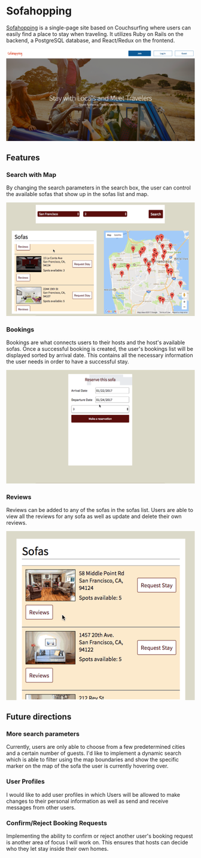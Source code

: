 # Sofahopping

[Sofahopping](www.sofahopping.club) is a single-page site based on
Couchsurfing where users can easily find a place to stay when traveling.
It utilizes Ruby on Rails on the backend, a PostgreSQL database, and
React/Redux on the frontend.

![sofahopping-splash-page](./docs/images/sofahopping-splash.png)

## Features

### Search with Map
By changing the search parameters in the search box, the user can control
the available sofas that show up in the sofas list and map.

![search-with-map](./docs/images/search_with_map.gif)

### Bookings
Bookings are what connects users to their hosts and the host's available
sofas. Once a successful booking is created, the user's bookings list
will be displayed sorted by arrival date. This contains all the necessary
information the user needs in order to have a successful stay.

![bookings](./docs/images/bookings.gif)


### Reviews
Reviews can be added to any of the sofas in the sofas list. Users are
able to view all the reviews for any sofa as well as update and delete
their own reviews.

![reviews](./docs/images/reviews.gif)

## Future directions

### More search parameters
Currently, users are only able to choose from a few predetermined cities
and a certain number of guests. I'd like to implement a dynamic search
which is able to filter using the map boundaries and show the specific
marker on the map of the sofa the user is currently hovering over.

### User Profiles
I would like to add user profiles in which Users will be allowed to
make changes to their personal information as well as send and receive
messages from other users.

### Confirm/Reject Booking Requests
Implementing the ability to confirm or reject another user's booking
request is another area of focus I will work on. This ensures that
hosts can decide who they let stay inside their own homes.
